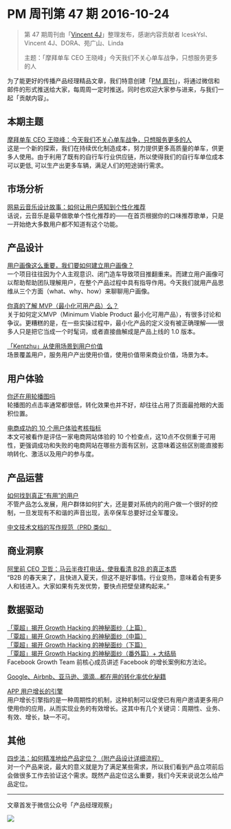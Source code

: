 # PM 周刊第 47 期 2016-10-24

> 第 47 期周刊由「[Vincent 4J](http://pmweekly.com/contributors#vincetn4j)」整理发布，感谢内容贡献者 IceskYsl、Vincent 4J、DORA、苑广山、Linda   
> 
> 主题：「摩拜单车 CEO 王晓峰」今天我们不关心单车战争，只想服务更多的人

为了能更好的传播产品经理精品文章，我们特意创建「[PM 周刊](http://pmweekly.com/)」，将通过微信和邮件的形式推送给大家，每周周一定时推送。同时也欢迎大家参与进来，与我们一起「贡献内容」。    

## 本期主题  

[摩拜单车 CEO 王晓峰：今天我们不关心单车战争，只想服务更多的人](http://mp.weixin.qq.com/s?__biz=MjM5MzYwNTI2MQ==&mid=2649444597&idx=1&sn=114d33cbf8cc17165f9b7601840ab04a&chksm=be8b831789fc0a01cc1728ee90d7d2c9ffc9e5c7f47f19e48d87a7aa3eb4b3542cc0f60e2660&mpshare=1&scene=1&srcid=1021xWjNVUjkkZZQCGkrQsUg#rd)   
这是一个新的探索，我们在持续优化制造成本，努力提供更多高质量的单车，供更多人使用。由于利用了既有的自行车行业供应链，所以使得我们的自行车单位成本可以更低, 可以生产出更多车辆，满足人们的短途骑行需求。         

## 市场分析

[网易云音乐设计故事：如何让用户感知到个性化推荐](http://mp.weixin.qq.com/s?__biz=MjM5OTEwNjI2MA==&mid=2651732575&idx=1&sn=36af395ca6472e5789b40d4e4b6c79c6&chksm=bd3a19e48a4d90f29d7a2ad11db71f8575945e0b05db42281017f92e5d797a79fbcb6073f47c&mpshare=1&scene=1&srcid=1024u5bqcp07D3NlkvV7vqvA#rd)   
话说，云音乐是最早做歌单个性化推荐的——在首页根据你的口味推荐歌单，只是一开始绝大多数用户都不知道有这个功能。     

## 产品设计 

[用户画像这么重要，我们要如何建立用户画像？](http://mp.weixin.qq.com/s?__biz=MzIxMzM0OTYzMg%3D%3D&mid=2247484776&idx=1&sn=55d3383632d8c34e66a51f796ab62628&mpshare=1&scene=1&srcid=1024ubTDvUFpzslwv6S2qN82#rd)   
一个项目往往因为个人主观意识、闭门造车导致项目推翻重来。而建立用户画像可以帮助帮助团队理解用户，在整个产品过程中具有指导作用。今天我们就用产品思维从三个方面（what、why、how）来聊聊用户画像。   

[你真的了解 MVP（最小化可用产品）么？](http://mp.weixin.qq.com/s?__biz=MjM5NDUyOTAwOA==&mid=2652913334&idx=1&sn=bf394dc75cbbb63ef45e49a3471f071c&chksm=bd52f5298a257c3f361224201159f747c0a432e90e50750ad3139f671f04b87428eee551a670&mpshare=1&scene=1&srcid=1024Xk9n4VyiFfsSXDjZfu27#rd)   
关于如何定义MVP（Minimum Viable Product 最小化可用产品），有很多讨论和争议。更糟糕的是，在一些实操过程中，最小化产品的定义没有被正确理解——很多人只是把它当成一个时髦词，或者直接曲解成是产品上线的 1.0 版本。  

[「Kentzhu」从使用场景到用户价值](http://mp.weixin.qq.com/s?__biz=MjM5NTI5MzM2MA==&mid=2652344364&idx=1&sn=f7e1a80d062e5945e6d25f473ea3a461&chksm=bd1981f38a6e08e52057d27cb47634ad895fd4880e8dd56832a29afd7f7d10ebd1bc2379a6e0&mpshare=1&scene=1&srcid=10208Eq1eiosBTba2q3uhkML#rd)   
场景覆盖用户，服务用户产出使用价值，使用价值带来商业价值，场景为本。   
  

## 用户体验

[你还在用轮播图吗](https://isux.tencent.com/carousels.html)    
轮播图的点击率通常都很低，转化效果也并不好，却往往占用了页面最抢眼的大面积位置。 

[电商成功的 10 个用户体验考核指标](http://mp.weixin.qq.com/s?__biz=MzIzOTE0NjczMw==&mid=2654864021&idx=1&sn=9633fec92bc0d2210d7a3ffd75592aef&chksm=f2e42117c593a801ff5e33f1046c42c0ab2b6b15bada585bd6c7ef4ef5717f240d1de8c47dfa&mpshare=1&scene=1&srcid=1024qO3OWIUTWyuwfLItmUzz#rd)   
本文可被看作是评估一家电商网站体验的 10 个检查点，这10点不仅侧重于可用性，更强调成功和失败的电商网站在哪些方面有区别，这意味着这些区别能直接影响转化、激活以及用户的参与度。    

## 产品运营

[如何找到真正“有用”的用户](http://mp.weixin.qq.com/s?__biz=MzAxMzc5NDAyMw==&mid=2650510147&idx=1&sn=416c76a83d271b8000ec01ee9e5dc06b&chksm=83921ccbb4e595ddc0ff6b4d1f01482cdd36403fa0805065698ed1765902e6f290ec6b177568&mpshare=1&scene=1&srcid=101848oXhi8mAhiRZ5RXLOs6#rd)   
不管产品怎么发展，用户群体如何扩大，还是要对系统内的用户做一个很好的控制，一旦发现有不和谐的声音出现，丢卒保车总要好过全军覆没。   

[中文技术文档的写作规范（PRD 类似）](http://www.ruanyifeng.com/blog/2016/10/document_style_guide.html)    

## 商业洞察

[阿里前 CEO 卫哲：马云半夜打电话，使我看清 B2B 的真正本质](http://mp.weixin.qq.com/s?__biz=MjAzNzMzNTkyMQ==&mid=2653753008&idx=1&sn=4ffe7ed5e8f524a31e57f60ccff79ca5&chksm=4a891eae7dfe97b850c3a657e3791d0b59812c7a9b0769b65301334ad3daf9a67d379ad9143c&mpshare=1&scene=1&srcid=1017oYrCh8E8RiFiAQyRBpND#rd)   
“B2B 的春天来了，且快进入夏天，但这不是好事情。行业变热，意味着会有更多人和钱进入。大家如果有先发优势，要快点把壁垒建构起来。”        

## 数据驱动      

[「覃超」揭开 Growth Hacking 的神秘面纱（上篇）](https://zhuanlan.zhihu.com/p/20190015)         
[「覃超」揭开 Growth Hacking 的神秘面纱（中篇）](https://zhuanlan.zhihu.com/p/20226008)        
[「覃超」揭开 Growth Hacking 的神秘面纱（下篇）](https://zhuanlan.zhihu.com/p/20308036)        
[「覃超」揭开 Growth Hacking 的神秘面纱（番外篇）+ 大结局](https://zhuanlan.zhihu.com/p/20322079)      
Facebook Growth Team 前核心成员讲述 Facebook 的增长案例和方法论。   

[Google、Airbnb、亚马逊、滴滴...都在用的转化率优化秘籍](http://mp.weixin.qq.com/s?__biz=MzA3MDk4NzMzNg==&mid=2651705728&idx=1&sn=995b63aa69640245149939eb29edb8d4&chksm=84cd0aa7b3ba83b180622e2a26b4c631dc4cb54fe4621412c47686d632ae0ca65bb59469a898&mpshare=1&scene=1&srcid=10211bjCb7V1PNN3QApUsOxv#rd)   

[APP 用户增长的引擎](http://mp.weixin.qq.com/s?__biz=MzIxNDMyOTI1Ng==&mid=2247483831&idx=1&sn=75e3a62435734c16622ea1bf9c7478fc&mpshare=1&scene=1&srcid=1024C3FAMwLg9bIPx8jRIWcq#rd)  
用户增长引擎指的是一种周期性的机制，这种机制可以促使已有用户邀请更多用户使用你的应用，从而实现业务的有效增长。这其中有几个关键词：周期性、业务、有效、增长，缺一不可。   


## 其他      

[四步法：如何精准地给产品定位？（附产品设计详细流程）](http://mp.weixin.qq.com/s?__biz=MzIxMzM0OTYzMg==&mid=2247484768&idx=1&sn=2022b294372cc3d9ef733503b8ccd434&chksm=97b9610fa0cee8190f514274630ed96554300ba5d9cc0e7eac7a8f5f7df8228a711b27e95214&mpshare=1&scene=1&srcid=1024qjjEPP6vl9UYp4SNrjbC#rd)   
对一个产品来说，最大的意义就是为了满足某些需求，所以我们看到产品立项前后会做很多工作去验证这个需求。既然产品定位这么重要，我们今天来说说怎么给产品定位。  

---
文章首发于微信公众号「产品经理观察」   
  
![](http://com-4jplus-temp.qiniudn.com/pmweekly-weixin.jpg)   